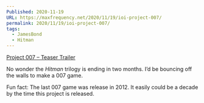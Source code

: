 ```yaml
---
Published: 2020-11-19
URL: https://maxfrequency.net/2020/11/19/ioi-project-007/
permalink: 2020/11/19/ioi-project-007/
tags:
  - JamesBond
  - Hitman
---
```

[Project 007 – Teaser Trailer](https://www.youtube.com/watch?v=slAhuh21ii8&feature=youtu.be)

No wonder the *Hitman* trilogy is ending in two months. I’d be bouncing off the walls to make a 007 game.

Fun fact: The last 007 game was release in 2012. It easily could be a decade by the time this project is released.